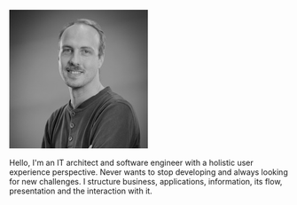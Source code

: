 ![Profile image](https://raw.githubusercontent.com/fhall/resume/master/images/fhall-250x250.jpg)

Hello, I'm an IT architect and software engineer with a holistic user experience perspective. Never wants to stop developing and always looking for new challenges. I structure business, applications, information, its flow, presentation and the interaction with it.
